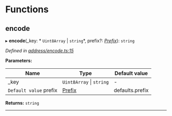 

# Functions

<a id="encode"></a>

##  encode

▸ **encode**(_key: * `Uint8Array` &#124; `string`*, prefix?: *[Prefix](_address_types_.md#prefix)*): `string`

*Defined in [address/encode.ts:15](https://github.com/polkadot-js/common/blob/fbd6c1e/packages/keyring/src/address/encode.ts#L15)*

**Parameters:**

| Name | Type | Default value |
| ------ | ------ | ------ |
| _key |  `Uint8Array` &#124; `string`| - |
| `Default value` prefix | [Prefix](_address_types_.md#prefix) |  defaults.prefix |

**Returns:** `string`

___

